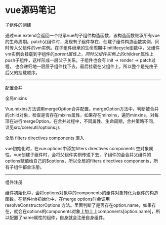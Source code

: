 # vue源码笔记

子组件的创建

通过vue.extend会返回一个继承vue的子组件构造函数，该构造函数继承所有vue的生命周期。patch父组件时，发现有子组件存在，创建子组件构造函数实例，同时传入父组件的vm实例。在子组件继承的生命周期中initlifecycle函数中，父组件vm实例会挂载到字组件的$parent属性上，同时父组件实例上的$children属性上push子组件，这样形成一层父子关系。子组件也会有 init -> render -> patch过程， 也会递归地一层层子组件找下去，最后挂载在父组件上。所以整个是先由子后父的挂载顺序。

--------------------

配置合并

全局mixins

Vue.mixins方法调用mergeOption合并配置。mergeOption方法中，判断被合并的child对象，检查是否存在mixins属性，如果存在minxins，遍历minxins，对每项在进行mergeOption。在合并过程中，不同属性、生命周期，合并策略不同，详见src/core/util/options.js

全局 filters directives components 混入

vue初始化时，在vue.options中添加filters directives components 空对象属性。vue创建子组件时，会将父组件实例传递下去，子组件的会合并父组件的options赋值给自己的$options，所以全局的filters directives components，所有子组件都会注册。


--------

组件注册

组件初始化中，会将options对象中的components的组件对象转化为组件的构造函数。在组件init初始化中，在merge options时会调用 resolveConstructorOptions 方法。里面判断了是否存在option.name，如果存在，就会在options的components对象上加上上components[option.name]，所以配置了name属性的组件，自身就会注册自身组件。

